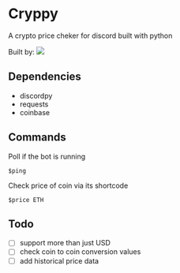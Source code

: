 # Cryppy

A crypto price cheker for discord built with python

Built by:  ![](https://dcbadge.vercel.app/api/shield/208059872791494656?style=flat-square)

## Dependencies

* discordpy
* requests
* coinbase

## Commands

Poll if the bot is running

    $ping
    
Check price of coin via its shortcode

    $price ETH

## Todo


- [ ] support more than just USD
- [ ] check coin to coin conversion values
- [ ] add historical price data
